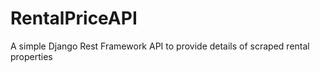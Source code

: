 # RentalPriceAPI
A simple Django Rest Framework API to provide details of scraped rental properties
